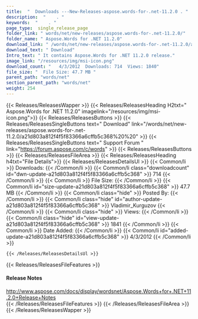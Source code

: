 ```yaml
---
title:  "  Downloads ---New-Releases-aspose.words-for-.net-11.2.0 . " 
description:  "    . " 
keywords:  "    . " 
page_type:  single_release_page
folder_link: " words/net/new-releases/aspose.words-for-.net-11.2.0/"
folder_name: " Aspose.Words for .NET 11.2.0"
download_link: " /words/net/new-releases/aspose.words-for-.net-11.2.0/a21d803a812f4f5f83366a6cffb5c368"
download_text: " Download"
Intro_text: " It contains Aspose.Words for .NET 11.2.0 release."
image_link: "/resources/img/msi-icon.png"
download_count: "   4/3/2012  Downloads: 714  Views: 1840"
file_size: "  File Size: 47.7 MB "
parent_path: "words/net"
section_parent_path: "words/net"
weight: 254 
---
```


{{< Releases/ReleasesWapper >}}
  {{< Releases/ReleasesHeading H2txt=" Aspose.Words for .NET 11.2.0" imagelink="/resources/img/msi-icon.png">}}
  {{< Releases/ReleasesButtons >}}
    {{< Releases/ReleasesSingleButtons text=" Download" link="/words/net/new-releases/aspose.words-for-.net-11.2.0/a21d803a812f4f5f83366a6cffb5c368%20%20" >}}
    {{< Releases/ReleasesSingleButtons text=" Support Forum " link="https://forum.aspose.com/c/words" >}}
  {{< Releases/ReleasesButtons >}}
  {{< Releases/ReleasesFileArea >}}
    {{< Releases/ReleasesHeading h4txt="File Details">}}
    {{< Releases/ReleasesDetailsUl >}}
            {{< Common/li  >}} Downloads: {{< /Common/li >}} 
      {{< Common/li class="downloadcount" id="dwn-update-a21d803a812f4f5f83366a6cffb5c368" >}} 714 {{< /Common/li >}} 
      {{< Common/li  >}} File Size: {{< /Common/li >}} 
      {{< Common/li id="size-update-a21d803a812f4f5f83366a6cffb5c368" >}} 47.7 MB {{< /Common/li >}} 
      {{< Common/li  class="hide" >}} Posted By: {{< /Common/li >}} 
      {{< Common/li class="hide" id="author-update-a21d803a812f4f5f83366a6cffb5c368" >}} Vladimir_Kurguzov {{< /Common/li >}} 
      {{< Common/li class="hide"  >}} Views: {{< /Common/li >}} 
      {{< Common/li class="hide" id="view-update-a21d803a812f4f5f83366a6cffb5c368" >}} 1841 {{< /Common/li >}} 
      {{< Common/li  >}} Date Added: {{< /Common/li >}} 
      {{< Common/li id="added-update-a21d803a812f4f5f83366a6cffb5c368" >}} 4/3/2012 {{< /Common/li >}} 

    {{< /Releases/ReleasesDetailsUl >}}

  {{< Releases/ReleasesFileFeatures >}}
      <h4>Release Notes</h4><div><a href="http://www.aspose.com/docs/display/wordsnet/Aspose.Words+for+.NET+11.2.0+Release+Notes">http://www.aspose.com/docs/display/wordsnet/Aspose.Words+for+.NET+11.2.0+Release+Notes</a></div>
  {{< /Releases/ReleasesFileFeatures >}}
 {{< /Releases/ReleasesFileArea >}}
{{< /Releases/ReleasesWapper >}}


